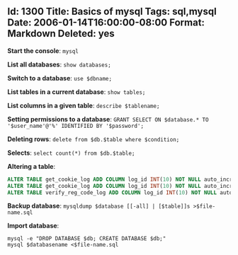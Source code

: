 Id: 1300
Title: Basics of mysql
Tags: sql,mysql
Date: 2006-01-14T16:00:00-08:00
Format: Markdown
Deleted: yes
--------------
**Start the console**: `mysql`

**List all databases**: `show databases;`

**Switch to a database**: `use $dbname;`

**List tables in a current database**: `show tables;`

**List columns in a given table**: `describe $tablename;`

**Setting permissions to a database**: `GRANT SELECT ON $database.* TO '$user_name'@'%' IDENTIFIED BY '$password';`

**Deleting rows**: `delete from $db.$table where $condition;`

**Selects**: `select count(*) from $db.$table;`

**Altering a table**:
```sql
ALTER TABLE get_cookie_log ADD COLUMN log_id INT(10) NOT NULL auto_increment, ADD PRIMARY KEY(log_id);`
ALTER TABLE get_cookie_log ADD COLUMN log_id INT(10) NOT NULL auto_increment, ADD INDEX(log_id);`
ALTER TABLE verify_reg_code_log ADD COLUMN log_id INT(10) NOT NULL auto_increment, ADD INDEX(log_id);`
```

**Backup database**: `mysqldump $database [[-all] | [$table]]s >$file-name.sql`

**Import database**:
```
mysql -e "DROP DATABASE $db; CREATE DATABASE $db;"
mysql $databasename <$file-name.sql
```
